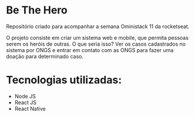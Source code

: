 # Be The Hero
Repositório criado para acompanhar a semana Oministack 11 da rocketseat.

O projeto consiste em criar um sistema web e mobile, que permita pessoas serem os heróis de outras. O que seria isso?
Ver os casos cadastrados no sistema por ONGS e entrar em contato com as ONGS para fazer uma doação para determinado caso.

# Tecnologias utilizadas:
- Node JS
- React JS
- React Native

